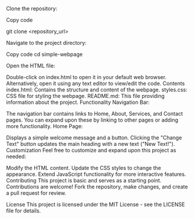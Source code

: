 Clone the repository:

Copy code

git clone <repository_url>

Navigate to the project directory:

Copy code
cd simple-webpage

Open the HTML file:

Double-click on index.html to open it in your default web browser.
Alternatively, open it using any text editor to view/edit the code.
Contents
index.html: Contains the structure and content of the webpage.
styles.css: CSS file for styling the webpage.
README.md: This file providing information about the project.
Functionality
Navigation Bar:

The navigation bar contains links to Home, About, Services, and Contact pages. You can expand upon these by linking to other pages or adding more functionality.
Home Page:

Displays a simple welcome message and a button.
Clicking the "Change Text" button updates the main heading with a new text ("New Text!").
Customization
Feel free to customize and expand upon this project as needed:

Modify the HTML content.
Update the CSS styles to change the appearance.
Extend JavaScript functionality for more interactive features.
Contributing
This project is basic and serves as a starting point. Contributions are welcome! Fork the repository, make changes, and create a pull request for review.

License
This project is licensed under the MIT License - see the LICENSE file for details.

